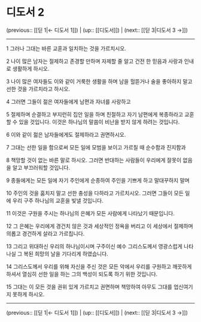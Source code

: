 # 디도서 2

(previous:: [[딛 1|← 디도서 1]]) | (up:: [[디도서]]) | (next:: [[딛 3|디도서 3 →]])

***




1 
그러나 그대는 바른 교훈과 일치하는 것을 가르치시오. 



2 
나이 많은 남자는 절제하고 존경할 만하며 자제할 줄 알고 건전 한 믿음과 사랑과 인내로 생활하게 하시오. 



3 
나이 많은 여자들도 이와 같이 거룩한 생활을 하며 남을 헐뜯거나 술을 좋아하지 말고 선한 것을 가르치라고 하시오. 



4 
그러면 그들이 젊은 여자들에게 남편과 자녀를 사랑하고 



5 
절제하며 순결하고 부지런히 집안 일을 하며 친절하고 자기 남편에게 복종하라고 교훈할 수 있을 것입니다. 이것은 하나님의 말씀이 비난을 받지 않게 하려는 것입니다. 



6 
이와 같이 젊은 남자들에게도 절제하라고 권면하시오. 



7 
그대는 선한 일을 함으로써 모든 일에 모범을 보이고 가르칠 때 순수함과 진지함과 



8 
책망할 것이 없는 바른 말로 하시오. 그러면 반대하는 사람들이 우리에게 잘못이 없음을 알고 부끄러워할 것입니다. 



9 
종들에게는 모든 일에 자기 주인에게 순종하여 주인을 기쁘게 하고 말대꾸하지 말며 



10 
주인의 것을 훔치지 말고 선한 충성을 다하라고 가르치시오. 그러면 그들이 모든 일 에 우리 구주 하나님의 교훈을 빛낼 것입니다. 



11 
이것은 구원을 주시는 하나님의 은혜가 모든 사람에게 나타났기 때문입니다. 



12 
그 은혜는 우리에게 경건치 않은 것과 세상적인 정욕을 버리고 이 세상에서 절제하며 의롭고 경건하게 살라고 가르칩니다. 



13 
그리고 위대하신 우리의 하나님이시며 구주이신 예수 그리스도께서 영광스럽게 나타나실 그 복된 희망의 날을 기다리게 하였습니다. 



14 
그리스도께서 우리를 위해 자신을 주신 것은 모든 악에서 우리를 구원하고 깨끗하게 하셔서 열심히 선한 일을 하는 그의 백성이 되도록 하기 위한 것입니다. 



15 
그대는 이 모든 것을 권위 있게 가르치고 권면하며 책망하여 아무도 그대를 업신여기지 못하게 하시오.

***

(previous:: [[딛 1|← 디도서 1]]) | (up:: [[디도서]]) | (next:: [[딛 3|디도서 3 →]])
